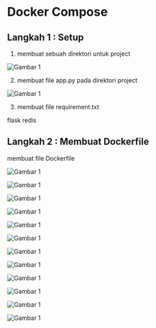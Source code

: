 # Docker Compose

## Langkah 1 : Setup


1. membuat sebuah direktori untuk project

![Gambar 1](./docker01.png)

2. membuat file app.py pada direktori project

![Gambar 1](./docker02.png)

3. membuat file requirement.txt

flask
redis


## Langkah 2 : Membuat Dockerfile

membuat file Dockerfile


![Gambar 1](./docker03.png)


![Gambar 1](./docker04.png)


![Gambar 1](./docker05.png)


![Gambar 1](./docker06.png)


![Gambar 1](./docker07.png)


![Gambar 1](./docker08.png)


![Gambar 1](./docker09.png)


![Gambar 1](./docker10.png)


![Gambar 1](./docker11.png)


![Gambar 1](./docker12.png)


![Gambar 1](./docker13.png)


![Gambar 1](./docker14.png)
